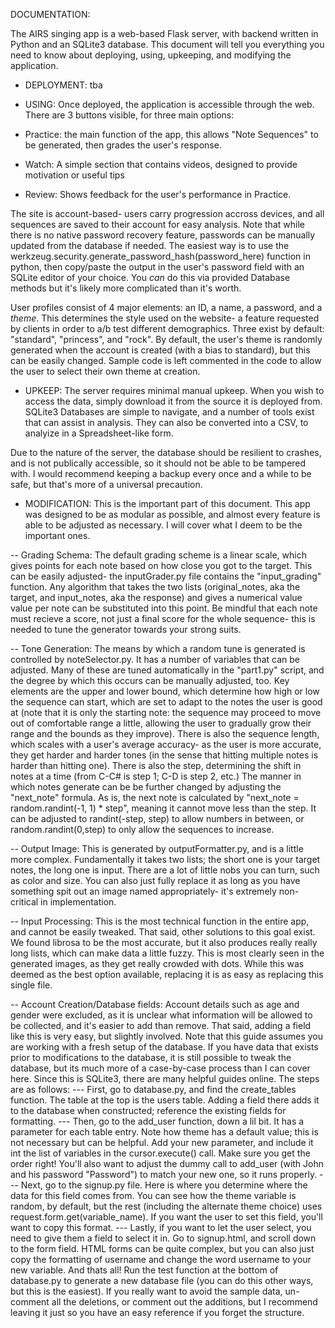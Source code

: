 DOCUMENTATION:

The AIRS singing app is a web-based Flask server, with backend written in Python and an SQLite3 database. This document will tell you everything you need to know about deploying, using, upkeeping, and modifying the application.

- DEPLOYMENT:
tba

- USING:
Once deployed, the application is accessible through the web. There are 3 buttons visible, for three main options:
- Practice: the main function of the app, this allows "Note Sequences" to be generated, then grades the user's response.
- Watch: A simple section that contains videos, designed to provide motivation or useful tips
- Review: Shows feedback for the user's performance in Practice.

The site is account-based- users carry progression accross devices, and all sequences are saved to their account for easy analysis. Note that while there is no native password recovery feature, passwords can be manually updated from the database if needed. The easiest way is to use the werkzeug.security.generate_password_hash(password_here) function in python, then copy/paste the output in the user's password field with an SQLite editor of your choice. You *can* do this via provided Database methods but it's likely more complicated than it's worth.

User profiles consist of 4 major elements: an ID, a name, a password, and a *theme*. This determines the style used on the website- a feature requested by clients in order to a/b test different demographics. Three exist by default: "standard", "princess", and "rock". By default, the user's theme is randomly generated when the account is created (with a bias to standard), but this can be easily changed. Sample code is left commented in the code to allow the user to select their own theme at creation.

- UPKEEP:
The server requires minimal manual upkeep. When you wish to access the data, simply download it from the source it is deployed from. SQLite3 Databases are simple to navigate, and a number of tools exist that can assist in analysis. They can also be converted into a CSV, to analyize in a Spreadsheet-like form.

Due to the nature of the server, the database should be resilient to crashes, and is not publically accessible, so it should not be able to be tampered with. I would  recommend keeping a backup every once and a while to be safe, but that's more of a universal precaution.

- MODIFICATION:
This is the important part of this document. This app was designed to be as modular as possible, and almost every feature is able to be adjusted as necessary. I will cover what I deem to be the important ones.

-- Grading Schema: The default grading scheme is a linear scale, which gives points for each note based on how close you got to the target. This can be easily adjusted- the inputGrader.py file contains the "input_grading" function. Any algorithm that takes the two lists (original_notes, aka the target, and input_notes, aka the response) and gives a numerical value value per note can be substituted into this point. Be mindful that each note must recieve a score, not just a final score for the whole sequence- this is needed to tune the generator towards your strong suits.

-- Tone Generation: The means by which a random tune is generated is controlled by noteSelector.py. It has a number of variables that can be adjusted. Many of these are tuned automatically in the "part1.py" script, and the degree by which this occurs can be manually adjusted, too. Key elements are the upper and lower bound, which determine how high or low the sequence can start, which are set to adapt to the notes the user is good at (note that it is only the starting note: the sequence may proceed to move out of comfortable range a little, allowing the user to gradually grow their range and the bounds as they improve). There is also the sequence length, which scales with a user's average accuracy- as the user is more accurate, they get harder and harder tones (in the sense that hitting multiple notes is harder than hitting one). There is also the step, determining the shift in notes at a time (from C-C# is step 1; C-D is step 2, etc.) The manner in which notes generate can be be further changed by adjusting the "next_note" formula. As is, the next note is calculated by "next_note = random.randint(-1, 1) * step", meaning it cannot move less than the step. It can be adjusted to randint(-step, step) to allow numbers in between, or random.randint(0,step) to only allow the sequences to increase.

-- Output Image: This is generated by outputFormatter.py, and is a little more complex. Fundamentally it takes two lists; the short one is your target notes, the long one is input. There are a lot of little nobs you can turn, such as color and size. You can also just fully replace it as long as you have something spit out an image named appropriately- it's extremely non-critical in implementation.

-- Input Processing: This is the most technical function in the entire app, and cannot be easily tweaked. That said, other solutions to this goal exist. We found librosa to be the most accurate, but it also produces really really long lists, which can make data a little fuzzy. This is most clearly seen in the generated images, as they get really crowded with dots. While this was deemed as the best option available, replacing it is as easy as replacing this single file.

-- Account Creation/Database fields: Account details such as age and gender were excluded, as it is unclear what information will be allowed to be collected, and it's easier to add than remove. That said, adding a field like this is very easy, but slightly involved. Note that this guide assumes you are working with a fresh setup of the database. If you have data that exists prior to modifications to the database, it is still possible to tweak the database, but its much more of a case-by-case process than I can cover here. Since this is SQLite3, there are many helpful guides online. The steps are as follows:
--- First, go to database.py, and find the create_tables function. The table at the top is the users table. Adding a field there adds it to the database when constructed; reference the existing fields for formatting.
--- Then, go to the add_user function, down a lil bit. It has a parameter for each table entry. Note how theme has a default value; this is not necessary but can be helpful. Add your new parameter, and include it int the list of variables in the cursor.execute() call. Make sure you get the order right! You'll also want to adjust the dummy call to add_user (with John and his password "Password") to match your new one, so it runs properly.
--- Next, go to the signup.py file. Here is where you determine where the data for this field comes from. You can see how the theme variable is random, by default, but the rest (including the alternate theme choice) uses request.form.get(variable_name). If you want the user to set this field, you'll want to copy this format.
--- Lastly, if you want to let the user select, you need to give them a field to select it in. Go to signup.html, and scroll down to the form field. HTML forms can be quite complex, but you can also just copy the formatting of username and change the word username to your new variable.
And thats all! Run the test function at the bottom of database.py to generate a new database file (you can do this other ways, but this is the easiest). If you really want to avoid the sample data, un-comment all the deletions, or comment out the additions, but I recommend leaving it just so you have an easy reference if you forget the structure.
